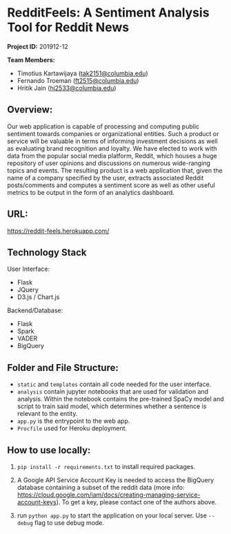 # RedditFeels: A Sentiment Analysis Tool for Reddit News

**Project ID:** 201912-12

**Team Members:** 
- Timotius Kartawijaya (tak2151@columbia.edu)
- Fernando Troeman (ft2515@columbia.edu)
- Hritik Jain (hj2533@columbia.edu)

## Overview:
Our web application is capable of processing and computing public sentiment towards companies or organizational entities. Such a product or service will be valuable in terms of informing investment decisions as well as evaluating brand recognition and loyalty. We have elected to work with data from the popular social media platform, Reddit, which houses a huge repository of user opinions and discussions on numerous wide-ranging topics and events. The resulting product is a web application that, given the name of a company specified by the user, extracts associated Reddit posts/comments and computes a sentiment score as well as other useful metrics to be output in the form of an analytics dashboard.


## URL:
https://reddit-feels.herokuapp.com/

## Technology Stack
User Interface: 
- Flask
- JQuery
- D3.js / Chart.js

Backend/Database: 
- Flask 
- Spark
- VADER
- BigQuery

## Folder and File Structure:
- `static` and `templates` contain all code needed for the user interface.
- `analysis` contain jupyter notebooks that are used for validation and analysis. Within the notebook contains the pre-trained SpaCy model and script to train said model, which determines whether a sentence is relevant to the entity.
- `app.py` is the entrypoint to the web app.
- `Procfile` used for Heroku deployment. 

## How to use locally:

1. `pip install -r requirements.txt` to install required packages.

2. A Google API Service Account Key is needed to access the BigQuery database containing a subset of the reddit data (more info: https://cloud.google.com/iam/docs/creating-managing-service-account-keys). To get a key, please contact one of the authors above.

3. run `python app.py` to start the application on your local server. Use `--debug` flag to use debug mode. 






